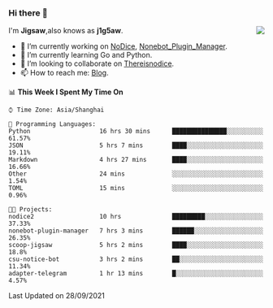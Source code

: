 ### Hi there 👋

<a href="#">
  <img align="right" src="https://github-readme-stats.vercel.app/api?username=j1g5awi&count_private=true&show_icons=true&title_color=80070B&text_color=B3B3B3&bg_color=212121&icon_color=80070B" />
</a>

I'm **Jigsaw**,also knows as **j1g5aw**.

- 🔭 I’m currently working on [NoDice](https://github.com/thereisnodice/nodice2), [Nonebot_Plugin_Manager](https://github.com/Jigsaw111/nonebot_plugin_manager).
- 🌱 I’m currently learning Go and Python.
- 👯 I’m looking to collaborate on [Thereisnodice](https://github.com/thereisnodice).
- 📫 How to reach me: [Blog](https://blog.maddestroyer.xyz/).

<!--START_SECTION:waka-->
📊 **This Week I Spent My Time On** 

```text
⌚︎ Time Zone: Asia/Shanghai

💬 Programming Languages: 
Python                   16 hrs 30 mins      ███████████████░░░░░░░░░░   61.57% 
JSON                     5 hrs 7 mins        ████░░░░░░░░░░░░░░░░░░░░░   19.11% 
Markdown                 4 hrs 27 mins       ████░░░░░░░░░░░░░░░░░░░░░   16.66% 
Other                    24 mins             ░░░░░░░░░░░░░░░░░░░░░░░░░   1.54% 
TOML                     15 mins             ░░░░░░░░░░░░░░░░░░░░░░░░░   0.96%

🐱‍💻 Projects: 
nodice2                  10 hrs              █████████░░░░░░░░░░░░░░░░   37.33% 
nonebot-plugin-manager   7 hrs 3 mins        ██████░░░░░░░░░░░░░░░░░░░   26.35% 
scoop-jigsaw             5 hrs 2 mins        ████░░░░░░░░░░░░░░░░░░░░░   18.8% 
csu-notice-bot           3 hrs 2 mins        ██░░░░░░░░░░░░░░░░░░░░░░░   11.34% 
adapter-telegram         1 hr 13 mins        █░░░░░░░░░░░░░░░░░░░░░░░░   4.57%

```


 Last Updated on 28/09/2021
<!--END_SECTION:waka-->
